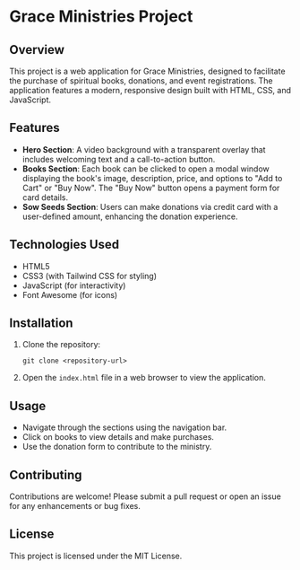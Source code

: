 # Grace Ministries Project

## Overview
This project is a web application for Grace Ministries, designed to facilitate the purchase of spiritual books, donations, and event registrations. The application features a modern, responsive design built with HTML, CSS, and JavaScript.

## Features
- **Hero Section**: A video background with a transparent overlay that includes welcoming text and a call-to-action button.
- **Books Section**: Each book can be clicked to open a modal window displaying the book's image, description, price, and options to "Add to Cart" or "Buy Now". The "Buy Now" button opens a payment form for card details.
- **Sow Seeds Section**: Users can make donations via credit card with a user-defined amount, enhancing the donation experience.

## Technologies Used
- HTML5
- CSS3 (with Tailwind CSS for styling)
- JavaScript (for interactivity)
- Font Awesome (for icons)

## Installation
1. Clone the repository:
   ```
   git clone <repository-url>
   ```
2. Open the `index.html` file in a web browser to view the application.

## Usage
- Navigate through the sections using the navigation bar.
- Click on books to view details and make purchases.
- Use the donation form to contribute to the ministry.

## Contributing
Contributions are welcome! Please submit a pull request or open an issue for any enhancements or bug fixes.

## License
This project is licensed under the MIT License.